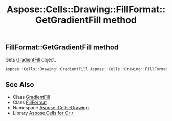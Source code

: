 ﻿---
title: Aspose::Cells::Drawing::FillFormat::GetGradientFill method
linktitle: GetGradientFill
second_title: Aspose.Cells for C++ API Reference
description: 'Aspose::Cells::Drawing::FillFormat::GetGradientFill method. Gets GradientFill object in C++.'
type: docs
weight: 1000
url: /cpp/aspose.cells.drawing/fillformat/getgradientfill/
---
## FillFormat::GetGradientFill method


Gets [GradientFill](../../gradientfill/) object.

```cpp
Aspose::Cells::Drawing::GradientFill Aspose::Cells::Drawing::FillFormat::GetGradientFill()
```

## See Also

* Class [GradientFill](../../gradientfill/)
* Class [FillFormat](../)
* Namespace [Aspose::Cells::Drawing](../../)
* Library [Aspose.Cells for C++](../../../)
